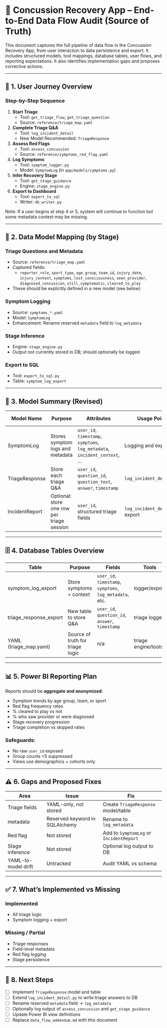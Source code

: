 # 🧠 Concussion Recovery App – End-to-End Data Flow Audit (Source of Truth)

This document captures the full pipeline of data flow in the Concussion Recovery App, from user interaction to data persistence and export. It includes structured models, tool mappings, database tables, user flows, and reporting expectations. It also identifies implementation gaps and proposes corrective actions.

---

## 🧭 1. User Journey Overview

### Step-by-Step Sequence
1. **Start Triage**
   - Tool: `get_triage_flow`, `get_triage_question`
   - Source: `reference/triage_map.yaml`
2. **Complete Triage Q&A**
   - Tool: `log_incident_detail`
   - New Model Recommended: `TriageResponse`
3. **Assess Red Flags**
   - Tool: `assess_concussion`
   - Source: `reference/symptoms_red_flag.yaml`
4. **Log Symptoms**
   - Tool: `symptom_logger.py`
   - Model: `SymptomLog` (in `app/models/symptoms.py`)
5. **Infer Recovery Stage**
   - Tool: `get_stage_guidance`
   - Engine: `stage_engine.py`
6. **Export to Dashboard**
   - Tool: `export_to_sql`
   - Writer: `db_writer.py`

Note: If a user begins at step 4 or 5, system will continue to function but some metadata context may be missing.

---

## 🧬 2. Data Model Mapping (by Stage)

### Triage Questions and Metadata
- Source: `reference/triage_map.yaml`
- Captured fields:
  - `reporter_role`, `sport_type`, `age_group`, `team_id`, `injury_date`, `injury_context`, `symptoms`, `lost_consciousness`, `seen_provider`, `diagnosed_concussion`, `still_symptomatic`, `cleared_to_play`
- These should be explicitly defined in a new model (see below)

### Symptom Logging
- Source: `symptoms_*.yaml`
- Model: `SymptomLog`
- Enhancement: Rename reserved `metadata` field to `log_metadata`

### Stage Inference
- Engine: `stage_engine.py`
- Output not currently stored in DB; should optionally be logged

### Export to SQL
- Tool: `export_to_sql.py`
- Table: `symptom_log_export`

---

## 🧾 3. Model Summary (Revised)

| Model Name | Purpose | Attributes | Usage Points | Tool References | File | Status | Recommendation |
|------------|---------|------------|--------------|------------------|------|--------|----------------|
| SymptomLog | Stores symptom logs and metadata | `user_id`, `timestamp`, `symptoms`, `log_metadata`, `incident_context`, ... | Logging and export | `symptom_logger`, `export_to_sql` | `models/symptoms.py`, `db_models.py` | ✅ Active | Rename `metadata` field |
| TriageResponse | Store each triage Q&A | `user_id`, `question_id`, `question_text`, `answer`, `timestamp` | `log_incident_detail.py` | proposed | new | 🔧 Needed | Implement as new model/table |
| IncidentReport | Optional: store one row per triage session | `user_id`, structured triage fields | `log_incident_detail.py`, export | new | proposed | 🔧 Needed | Recommended for export clarity |

---

## 🗄️ 4. Database Tables Overview

| Table | Purpose | Fields | Tools | Model | File | Status | Recommendation |
|--------|---------|--------|-------|--------|------|--------|----------------|
| symptom_log_export | Store symptoms + context | `user_id`, `timestamp`, `symptoms`, `log_metadata`, etc. | logger/export | `SymptomLog` | `db_models.py` | ✅ Exists | Clean + normalize fields |
| triage_response_export | New table to store Q&A | `user_id`, `question_id`, `answer`, `timestamp` | triage logger | `TriageResponse` | new | 🔧 Needed | Create for auditability |
| YAML (triage_map.yaml) | Source of truth for triage logic | n/a | triage engine/tools | n/a | ✅ Source | Ensure synced with models |

---

## 📊 5. Power BI Reporting Plan

Reports should be **aggregate and anonymized**:
- Symptom trends by age group, team, or sport
- Red flag frequency rates
- % cleared to play vs not
- % who saw provider or were diagnosed
- Stage recovery progression
- Triage completion vs skipped rates

### Safeguards:
- No raw `user_id` exposed
- Group counts <5 suppressed
- Views use demographics + cohorts only

---

## ⚠️ 6. Gaps and Proposed Fixes

| Area | Issue | Fix |
|------|-------|-----|
| Triage fields | YAML-only, not stored | Create `TriageResponse` model/table |
| metadata | Reserved keyword in SQLAlchemy | Rename to `log_metadata` |
| Red flag | Not stored | Add to `SymptomLog` or `IncidentReport` |
| Stage inference | Not stored | Optional log output to DB |
| YAML-to-model drift | Untracked | Audit YAML vs schema |

---

## ✅ 7. What’s Implemented vs Missing

### Implemented
- All triage logic
- Symptom logging + export

### Missing / Partial
- Triage responses
- Field-level metadata
- Red flag logging
- Stage persistence

---

## 📘 8. Next Steps
- [ ] Implement `TriageResponse` model and table
- [ ] Extend `log_incident_detail.py` to write triage answers to DB
- [ ] Rename reserved `metadata` field → `log_metadata`
- [ ] Optionally log output of `assess_concussion` and `get_stage_guidance`
- [ ] Update Power BI view definitions
- [ ] Replace `data_flow_addendum.md` with this document